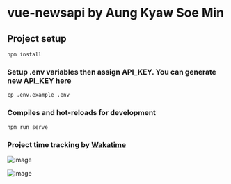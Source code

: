 # vue-newsapi by Aung Kyaw Soe Min

## Project setup
```
npm install
```

### Setup .env variables then assign API_KEY. You can generate new API_KEY [here](https://newsapi.org/register)
```
cp .env.example .env
```

### Compiles and hot-reloads for development
```
npm run serve
```

### Project time tracking by [Wakatime](https://wakatime.com/about)

![image](https://user-images.githubusercontent.com/13193516/120934029-aec69f00-c722-11eb-94be-49f448a81c42.png)

![image](https://user-images.githubusercontent.com/13193516/120934639-30b7c780-c725-11eb-957b-f2a442d8477a.png)

